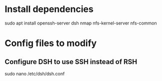 # Install dependencies
sudo apt install openssh-server dsh nmap nfs-kernel-server nfs-common

# Config files to modify
## Configure DSH to use SSH instead of RSH
sudo nano /etc/dsh/dsh.conf